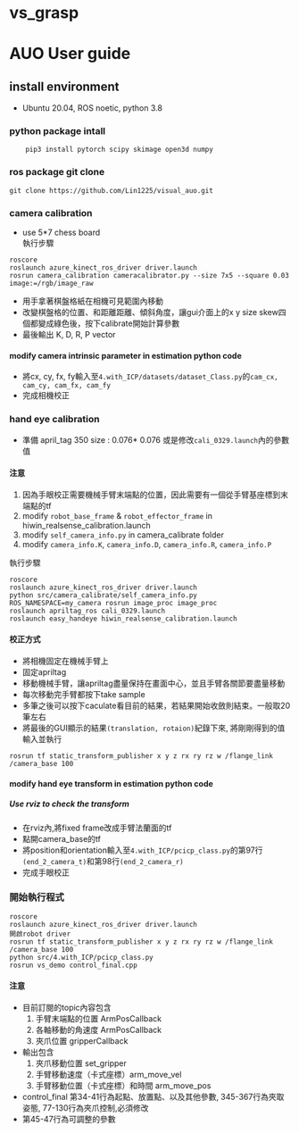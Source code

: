 # vs_grasp
# AUO User guide

## install environment
- Ubuntu 20.04, ROS noetic, python 3.8

### python package intall
```
    pip3 install pytorch scipy skimage open3d numpy
```

### ros package git clone
```
git clone https://github.com/Lin1225/visual_auo.git
```

### camera calibration
- use 5*7 chess board  
執行步驟
```
roscore
roslaunch azure_kinect_ros_driver driver.launch
rosrun camera_calibration cameracalibrator.py --size 7x5 --square 0.03 image:=/rgb/image_raw
```
- 用手拿著棋盤格紙在相機可見範圍內移動
- 改變棋盤格的位置、和距離距離、傾斜角度，讓gui介面上的x y size skew四個都變成綠色後，按下calibrate開始計算參數
- 最後輸出 K, D, R, P vector
#### modify camera intrinsic parameter in estimation python code
- 將cx, cy, fx, fy輸入至`4.with_ICP/datasets/dataset_Class.py`的`cam_cx, cam_cy, cam_fx, cam_fy`  
- 完成相機校正

### hand eye calibration
- 準備 april_tag 350 size :  0.076* 0.076 或是修改`cali_0329.launch`內的參數值
#### 注意 
1. 因為手眼校正需要機械手臂末端點的位置，因此需要有一個從手臂基座標到末端點的tf
2. modify `robot_base_frame` & `robot_effector_frame` in hiwin_realsense_calibration.launch
3. modify `self_camera_info.py` in camera_calibrate folder
4. modify `camera_info.K`, `camera_info.D`, `camera_info.R`, `camera_info.P`

執行步驟
```
roscore
roslaunch azure_kinect_ros_driver driver.launch
python src/camera_calibrate/self_camera_info.py
ROS_NAMESPACE=my_camera rosrun image_proc image_proc
roslaunch apriltag_ros cali_0329.launch
roslaunch easy_handeye hiwin_realsense_calibration.launch  
```
#### 校正方式
- 將相機固定在機械手臂上
- 固定apriltag
- 移動機械手臂，讓apriltag盡量保持在畫面中心，並且手臂各關節要盡量移動
- 每次移動完手臂都按下take sample
- 多筆之後可以按下caculate看目前的結果，若結果開始收斂則結束。一般取20筆左右
- 將最後的GUI顯示的結果`(translation, rotaion)`紀錄下來, 將剛剛得到的值輸入並執行
```
rosrun tf static_transform_publisher x y z rx ry rz w /flange_link /camera_base 100
```

#### modify hand eye transform in estimation python code
##### Use rviz to check the transform
- 在rviz內,將fixed frame改成手臂法蘭面的tf
- 點開camera_base的tf 
- 將position和orientation輸入至`4.with_ICP/pcicp_class.py`的第97行`(end_2_camera_t)`和第98行`(end_2_camera_r)`
- 完成手眼校正

### 開始執行程式
```
roscore
roslaunch azure_kinect_ros_driver driver.launch
開啟robot driver
rosrun tf static_transform_publisher x y z rx ry rz w /flange_link /camera_base 100
python src/4.with_ICP/pcicp_class.py
rosrun vs_demo control_final.cpp
```
#### 注意 
- 目前訂閱的topic內容包含
    1. 手臂末端點的位置 ArmPosCallback
    2. 各軸移動的角速度 ArmPosCallback
    3. 夾爪位置       gripperCallback
- 輸出包含
    1. 夾爪移動位置    set_gripper
    2. 手臂移動速度（卡式座標）arm_move_vel
    3. 手臂移動位置（卡式座標）和時間 arm_move_pos
- control_final 第34-41行為起點、放置點、以及其他參數, 345-367行為夾取姿態, 77-130行為夾爪控制,必須修改
- 第45-47行為可調整的參數



